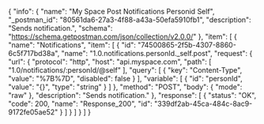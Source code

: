 {
  "info": {
    "name": "My Space Post Notifications Personid Self",
    "_postman_id": "80561da6-27a3-4f88-a43a-50efa5910fb1",
    "description": "Sends notification.",
    "schema": "https://schema.getpostman.com/json/collection/v2.0.0/"
  },
  "item": [
    {
      "name": "Notifications",
      "item": [
        {
          "id": "74500865-2f5b-4307-8860-6c5f717bd38a",
          "name": "1.0.notifications.personId._self.post",
          "request": {
            "url": {
              "protocol": "http",
              "host": "api.myspace.com",
              "path": [
                "1.0/notifications/:personId/@self"
              ],
              "query": [
                {
                  "key": "Content-Type",
                  "value": "%7B%7D",
                  "disabled": false
                }
              ],
              "variable": [
                {
                  "id": "personId",
                  "value": "{}",
                  "type": "string"
                }
              ]
            },
            "method": "POST",
            "body": {
              "mode": "raw"
            },
            "description": "Sends notification."
          },
          "response": [
            {
              "status": "OK",
              "code": 200,
              "name": "Response_200",
              "id": "339df2ab-45ca-484c-8ac9-9172fe05ae52"
            }
          ]
        }
      ]
    }
  ]
}